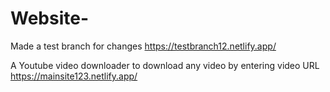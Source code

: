 # Website-

Made a test branch for changes 
https://testbranch12.netlify.app/

A Youtube video downloader to download any video by entering video URL
https://mainsite123.netlify.app/
